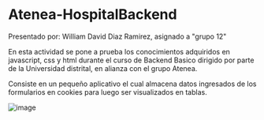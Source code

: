# Atenea-HospitalBackend
 Presentado por: William David Diaz Ramirez, asignado a "grupo 12"

En esta actividad se pone a prueba los conocimientos adquiridos en javascript, css y html durante el curso de Backend Basico dirigido por parte de la Universidad distrital, en alianza con el grupo Atenea.

Consiste en un pequeño aplicativo el cual almacena datos ingresados de los formularios en cookies para luego ser visualizados en tablas.

![image](https://github.com/TheDavixZ80/Proyecto-Hospital-Backend/assets/79435396/a2b6644c-cfee-4b17-9288-caba95b97ce7)

